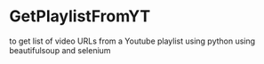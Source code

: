 # GetPlaylistFromYT
to get list of video URLs from a Youtube playlist using python
using beautifulsoup and selenium 

